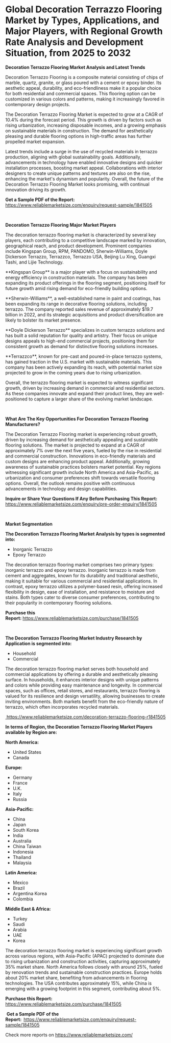 <p><h1>Global Decoration Terrazzo Flooring Market by Types, Applications, and Major Players, with Regional Growth Rate Analysis and Development Situation, from 2025 to 2032</h1></p><p><strong>Decoration Terrazzo Flooring Market Analysis and Latest Trends</strong></p>
<p><p>Decoration Terrazzo Flooring is a composite material consisting of chips of marble, quartz, granite, or glass poured with a cement or epoxy binder. Its aesthetic appeal, durability, and eco-friendliness make it a popular choice for both residential and commercial spaces. This flooring option can be customized in various colors and patterns, making it increasingly favored in contemporary design projects.</p><p>The Decoration Terrazzo Flooring Market is expected to grow at a CAGR of 10.4% during the forecast period. This growth is driven by factors such as rising urbanization, increasing disposable incomes, and a growing emphasis on sustainable materials in construction. The demand for aesthetically pleasing and durable flooring options in high-traffic areas has further propelled market expansion. </p><p>Latest trends include a surge in the use of recycled materials in terrazzo production, aligning with global sustainability goals. Additionally, advancements in technology have enabled innovative designs and quicker installation processes, boosting market appeal. Collaborations with interior designers to create unique patterns and textures are also on the rise, enhancing the market's dynamism and popularity. Overall, the future of the Decoration Terrazzo Flooring Market looks promising, with continual innovation driving its growth.</p></p>
<p><strong>Get a Sample PDF of the Report:&nbsp;</strong> <a href="https://www.reliablemarketsize.com/enquiry/request-sample/1841505?utm_campaign=2186&utm_medium=2&utm_source=Github&utm_content=ia&utm_term=10022025&utm_id=decoration-terrazzo-flooring">https://www.reliablemarketsize.com/enquiry/request-sample/1841505</a></p>
<p>&nbsp;</p>
<p><strong>Decoration Terrazzo Flooring Major Market Players</strong></p>
<p><p>The decoration terrazzo flooring market is characterized by several key players, each contributing to a competitive landscape marked by innovation, geographical reach, and product development. Prominent companies include Kingspan Group, RPM, PANDOMO, Sherwin-Williams, Doyle Dickerson Terrazzo, Terrazzco, Terrazzo USA, Beijing Lu Xing, Guangxi Tashi, and Lijie Technology.</p><p>**Kingspan Group** is a major player with a focus on sustainability and energy efficiency in construction materials. The company has been expanding its product offerings in the flooring segment, positioning itself for future growth amid rising demand for eco-friendly building options.</p><p>**Sherwin-Williams**, a well-established name in paint and coatings, has been expanding its range in decorative flooring solutions, including terrazzo. The company reported sales revenue of approximately $19.7 billion in 2022, and its strategic acquisitions and product diversification are likely to bolster its market presence.</p><p>**Doyle Dickerson Terrazzo** specializes in custom terrazzo solutions and has built a solid reputation for quality and artistry. Their focus on unique designs appeals to high-end commercial projects, positioning them for consistent growth as demand for distinctive flooring solutions increases.</p><p>**Terrazzco**, known for pre-cast and poured-in-place terrazzo systems, has gained traction in the U.S. market with sustainable materials. This company has been actively expanding its reach, with potential market size projected to grow in the coming years due to rising urbanization.</p><p>Overall, the terrazzo flooring market is expected to witness significant growth, driven by increasing demand in commercial and residential sectors. As these companies innovate and expand their product lines, they are well-positioned to capture a larger share of the evolving market landscape.</p></p>
<p>&nbsp;</p>
<p><strong>What Are The Key Opportunities For Decoration Terrazzo Flooring Manufacturers?</strong></p>
<p><p>The Decoration Terrazzo Flooring market is experiencing robust growth, driven by increasing demand for aesthetically appealing and sustainable flooring solutions. The market is projected to expand at a CAGR of approximately 7% over the next five years, fueled by the rise in residential and commercial construction. Innovations in eco-friendly materials and custom designs are enhancing product appeal. Additionally, growing awareness of sustainable practices bolsters market potential. Key regions witnessing significant growth include North America and Asia-Pacific, as urbanization and consumer preferences shift towards versatile flooring options. Overall, the outlook remains positive with continuous advancements in technology and design capabilities.</p></p>
<p><strong>Inquire or Share Your Questions If Any Before Purchasing This Report:</strong> <a href="https://www.reliablemarketsize.com/enquiry/pre-order-enquiry/1841505?utm_campaign=2186&utm_medium=2&utm_source=Github&utm_content=ia&utm_term=10022025&utm_id=decoration-terrazzo-flooring">https://www.reliablemarketsize.com/enquiry/pre-order-enquiry/1841505</a></p>
<p>&nbsp;</p>
<p><strong>Market Segmentation</strong></p>
<p><strong>The Decoration Terrazzo Flooring Market Analysis by types is segmented into:</strong></p>
<p><ul><li>Inorganic Terrazzo</li><li>Epoxy Terrazzo</li></ul></p>
<p><p>The decoration terrazzo flooring market comprises two primary types: inorganic terrazzo and epoxy terrazzo. Inorganic terrazzo is made from cement and aggregates, known for its durability and traditional aesthetic, making it suitable for various commercial and residential applications. In contrast, epoxy terrazzo utilizes a polymer-based resin, offering increased flexibility in design, ease of installation, and resistance to moisture and stains. Both types cater to diverse consumer preferences, contributing to their popularity in contemporary flooring solutions.</p></p>
<p><strong>Purchase this Report:&nbsp;</strong><a href="https://www.reliablemarketsize.com/purchase/1841505?utm_campaign=2186&utm_medium=2&utm_source=Github&utm_content=ia&utm_term=10022025&utm_id=decoration-terrazzo-flooring">https://www.reliablemarketsize.com/purchase/1841505</a></p>
<p>&nbsp;</p>
<p><strong>The Decoration Terrazzo Flooring Market Industry Research by Application is segmented into:</strong></p>
<p><ul><li>Household</li><li>Commercial</li></ul></p>
<p><p>The decoration terrazzo flooring market serves both household and commercial applications by offering a durable and aesthetically pleasing surface. In households, it enhances interior designs with unique patterns and colors while providing easy maintenance and longevity. In commercial spaces, such as offices, retail stores, and restaurants, terrazzo flooring is valued for its resilience and design versatility, allowing businesses to create inviting environments. Both markets benefit from the eco-friendly nature of terrazzo, which often incorporates recycled materials.</p></p>
<p><a href="https://www.reliablemarketsize.com/decoration-terrazzo-flooring-r1841505?utm_campaign=2186&utm_medium=2&utm_source=Github&utm_content=ia&utm_term=10022025&utm_id=decoration-terrazzo-flooring">&nbsp;https://www.reliablemarketsize.com/decoration-terrazzo-flooring-r1841505</a></p>
<p><strong>In terms of Region, the Decoration Terrazzo Flooring Market Players available by Region are:</strong></p>
<p>
    <p> <strong> North America: </strong>
        <ul>
            <li>United States</li>
            <li>Canada</li>
        </ul>
        </p> 
    <p> <strong> Europe: </strong>
        <ul>
            <li>Germany</li>
            <li>France</li>
            <li>U.K.</li>
            <li>Italy</li>
            <li>Russia</li>
        </ul>
        </p> 
    <p> <strong> Asia-Pacific: </strong>
        <ul>
            <li>China</li>
            <li>Japan</li>
            <li>South Korea</li>
            <li>India</li>
            <li>Australia</li>
            <li>China Taiwan</li>
            <li>Indonesia</li>
            <li>Thailand</li>
            <li>Malaysia</li>
        </ul>
        </p> 
    <p> <strong> Latin America: </strong>
        <ul>
            <li>Mexico</li>
            <li>Brazil</li>
            <li>Argentina Korea</li>
            <li>Colombia</li>
        </ul>
        </p> 
    <p> <strong> Middle East & Africa: </strong>
        <ul>
            <li>Turkey</li>
            <li>Saudi</li>
            <li>Arabia</li>
            <li>UAE</li>
            <li>Korea</li>
        </ul>
    </p>
    </p>
<p><p>The decoration terrazzo flooring market is experiencing significant growth across various regions, with Asia-Pacific (APAC) projected to dominate due to rising urbanization and construction activities, capturing approximately 35% market share. North America follows closely with around 25%, fueled by renovation trends and sustainable construction practices. Europe holds about 20% market share, benefiting from advancements in flooring technologies. The USA contributes approximately 15%, while China is emerging with a growing footprint in this segment, contributing about 5%.</p></p>
<p><strong>Purchase this Report: </strong><a href="https://www.reliablemarketsize.com/purchase/1841505?utm_campaign=2186&utm_medium=2&utm_source=Github&utm_content=ia&utm_term=10022025&utm_id=decoration-terrazzo-flooring">https://www.reliablemarketsize.com/purchase/1841505</a></p>
<p>&nbsp;<strong>Get a Sample PDF of the Report:&nbsp;&nbsp;</strong><a href="https://www.reliablemarketsize.com/enquiry/request-sample/1841505?utm_campaign=2186&utm_medium=2&utm_source=Github&utm_content=ia&utm_term=10022025&utm_id=decoration-terrazzo-flooring">https://www.reliablemarketsize.com/enquiry/request-sample/1841505</a></p>
<p><strong></strong></p>
<p>Check more reports on <a href="https://www.reliablemarketsize.com/?utm_campaign=2186&utm_medium=2&utm_source=Github&utm_content=ia&utm_term=10022025&utm_id=decoration-terrazzo-flooring">https://www.reliablemarketsize.com/</a></p>